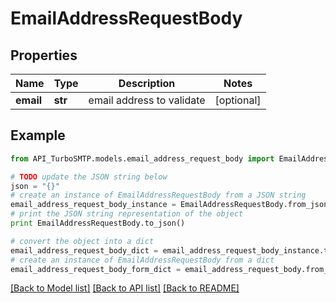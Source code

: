 # EmailAddressRequestBody


## Properties

Name | Type | Description | Notes
------------ | ------------- | ------------- | -------------
**email** | **str** | email address to validate | [optional] 

## Example

```python
from API_TurboSMTP.models.email_address_request_body import EmailAddressRequestBody

# TODO update the JSON string below
json = "{}"
# create an instance of EmailAddressRequestBody from a JSON string
email_address_request_body_instance = EmailAddressRequestBody.from_json(json)
# print the JSON string representation of the object
print EmailAddressRequestBody.to_json()

# convert the object into a dict
email_address_request_body_dict = email_address_request_body_instance.to_dict()
# create an instance of EmailAddressRequestBody from a dict
email_address_request_body_form_dict = email_address_request_body.from_dict(email_address_request_body_dict)
```
[[Back to Model list]](../README.md#documentation-for-models) [[Back to API list]](../README.md#documentation-for-api-endpoints) [[Back to README]](../README.md)



